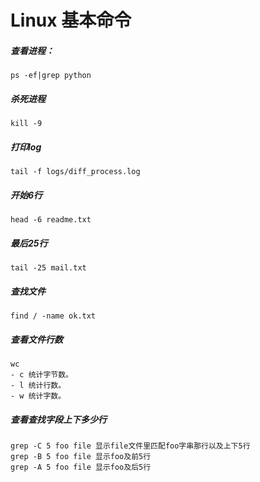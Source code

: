# Linux 基本命令
##### 查看进程：
```
ps -ef|grep python
```
##### 杀死进程
```
kill -9
```
##### 打印log
```
tail -f logs/diff_process.log
```
##### 开始6行

```
head -6 readme.txt
```

##### 最后25行

```
tail -25 mail.txt
```

##### 查找文件

```
find / -name ok.txt
```
##### 查看文件行数
```
wc
- c 统计字节数。
- l 统计行数。
- w 统计字数。
```
##### 查看查找字段上下多少行
```
grep -C 5 foo file 显示file文件里匹配foo字串那行以及上下5行
grep -B 5 foo file 显示foo及前5行
grep -A 5 foo file 显示foo及后5行
```

